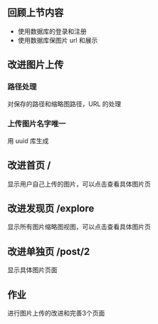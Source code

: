 ## 回顾上节内容

- 使用数据库的登录和注册
- 使用数据库保图片 url 和展示



## 改进图片上传

### 路径处理

对保存的路径和缩略图路径，URL 的处理

### 上传图片名字唯一

用 uuid 库生成



## 改进首页 /

显示用户自己上传的图片，可以点击查看具体图片页



## 改进发现页 /explore

显示所有图片缩略图视图，可以点击查看具体图片页



## 改进单独页 /post/2

显示具体图片页面



## 作业

进行图片上传的改进和完善3个页面